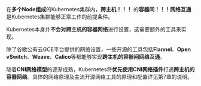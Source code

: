 
<!-- @import "[TOC]" {cmd="toc" depthFrom=1 depthTo=6 orderedList=false} -->

<!-- code_chunk_output -->



<!-- /code_chunk_output -->

在**多个Node组成**的Kubernetes集群内，**跨主机！！！** 的**容器间！！！网络互通**是Kubernetes集群能够正常工作的前提条件。

Kubernetes本身并**不会对跨主机的容器网络**进行设置，这需要额外的工具来实现。

除了谷歌公有云GCE平台提供的网络设置，一些开源的工具包括**Flannel**、**Open vSwitch**、**Weave**、**Calico**等都能够实现**跨主机的容器间网络互通**。

随着**CNI网络模型**的逐渐成熟，Kubernetes将**优先使用CNI网络插件**打通**跨主机的容器网络**。具体的网络原理及主流开源网络工具的原理和配置详见第7章的说明。
